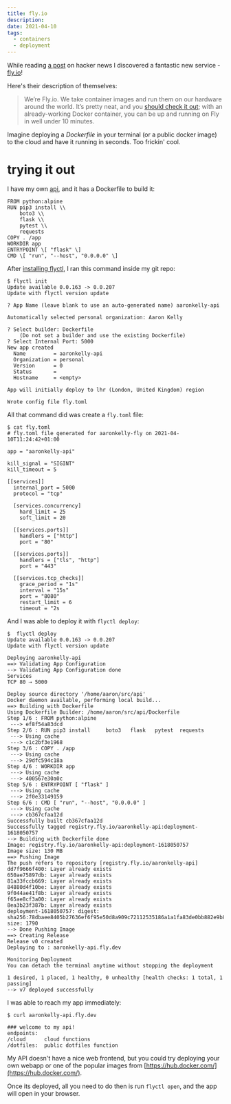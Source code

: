 ```yaml
---
title: fly.io
description:
date: 2021-04-10
tags:
  - containers
  - deployment
---
```


While reading [a post](https://news.ycombinator.com/item?id=26746280) on hacker news I discovered a fantastic new service  - [fly.io](https://fly.io/)!

Here's their description of themselves:

> We’re Fly.io. We take container images and run them on our hardware around the world. It’s pretty neat, and you [should check it out](https://fly.io/docs/speedrun/); with an already-working Docker container, you can be up and running on Fly in well under 10 minutes.

Imagine deploying a _Dockerfile_ in your terminal (or a public docker image) to the cloud and have it running in seconds. Too frickin' cool.

# trying it out

I have my own [api](https://git.sr.ht/~aaronkelly/api), and it has a Dockerfile to build it:

	FROM python:alpine
	RUN pip3 install \\
		boto3 \\
		flask \\
		pytest \\
		requests
	COPY . /app
	WORKDIR app
	ENTRYPOINT \[ "flask" \]
	CMD \[ "run", "--host", "0.0.0.0" \]

After [installing flyctl](https://fly.io/docs/getting-started/installing-flyctl/), I ran this command inside my git repo:

	$ flyctl init
	Update available 0.0.163 -> 0.0.207
	Update with flyctl version update

	? App Name (leave blank to use an auto-generated name) aaronkelly-api

	Automatically selected personal organization: Aaron Kelly

	? Select builder: Dockerfile
		(Do not set a builder and use the existing Dockerfile)
	? Select Internal Port: 5000
	New app created
	  Name         = aaronkelly-api  
	  Organization = personal        
	  Version      = 0               
	  Status       =                 
	  Hostname     = <empty>         

	App will initially deploy to lhr (London, United Kingdom) region

	Wrote config file fly.toml
	
All that command did was create a `fly.toml` file:

	$ cat fly.toml
	# fly.toml file generated for aaronkelly-fly on 2021-04-10T11:24:42+01:00

	app = "aaronkelly-api"

	kill_signal = "SIGINT"
	kill_timeout = 5

	[[services]]
	  internal_port = 5000
	  protocol = "tcp"

	  [services.concurrency]
		hard_limit = 25
		soft_limit = 20

	  [[services.ports]]
		handlers = ["http"]
		port = "80"

	  [[services.ports]]
		handlers = ["tls", "http"]
		port = "443"

	  [[services.tcp_checks]]
		grace_period = "1s"
		interval = "15s"
		port = "8080"
		restart_limit = 6
		timeout = "2s
		
And I was able to deploy it with `flyctl deploy`:

	$  flyctl deploy
	Update available 0.0.163 -> 0.0.207
	Update with flyctl version update

	Deploying aaronkelly-api
	==> Validating App Configuration
	--> Validating App Configuration done
	Services
	TCP 80 ⇢ 5000 

	Deploy source directory '/home/aaron/src/api'
	Docker daemon available, performing local build...
	==> Building with Dockerfile
	Using Dockerfile Builder: /home/aaron/src/api/Dockerfile
	Step 1/6 : FROM python:alpine
	 ---> ef8f54a83dcd
	Step 2/6 : RUN pip3 install     boto3   flask   pytest  requests
	 ---> Using cache
	 ---> c1c2bf3e1968
	Step 3/6 : COPY . /app
	 ---> Using cache
	 ---> 29dfc594c18a
	Step 4/6 : WORKDIR app
	 ---> Using cache
	 ---> 400567e30a0c
	Step 5/6 : ENTRYPOINT [ "flask" ]
	 ---> Using cache
	 ---> 2f0e33149159
	Step 6/6 : CMD [ "run", "--host", "0.0.0.0" ]
	 ---> Using cache
	 ---> cb367cfaa12d
	Successfully built cb367cfaa12d
	Successfully tagged registry.fly.io/aaronkelly-api:deployment-1618050757
	--> Building with Dockerfile done
	Image: registry.fly.io/aaronkelly-api:deployment-1618050757
	Image size: 130 MB
	==> Pushing Image
	The push refers to repository [registry.fly.io/aaronkelly-api]
	dd7f9666f400: Layer already exists 
	650ae75897db: Layer already exists 
	81a33fccb669: Layer already exists 
	84880d4f10be: Layer already exists 
	9f044ae41f8b: Layer already exists 
	f65ae8cf3a00: Layer already exists 
	8ea3b23f387b: Layer already exists 
	deployment-1618050757: digest: sha256:78dbaee8405b27636ef6f95e50d8a909c72112535186a1a1fa83de0bb882e9b8 size: 1790
	--> Done Pushing Image
	==> Creating Release
	Release v0 created
	Deploying to : aaronkelly-api.fly.dev

	Monitoring Deployment
	You can detach the terminal anytime without stopping the deployment

	1 desired, 1 placed, 1 healthy, 0 unhealthy [health checks: 1 total, 1 passing]
	--> v7 deployed successfully

I was able to reach my app immediately:

	$ curl aaronkelly-api.fly.dev     

	### welcome to my api!
	endpoints:
	/cloud      cloud functions
	/dotfiles:  public dotfiles function

My API doesn't have a nice web frontend, but you could try deploying your own webapp or one of the popular images from [https://hub.docker.com/](https://hub.docker.com/). 

Once its deployed, all you need to do then is run `flyctl open`, and the app will open in your browser.